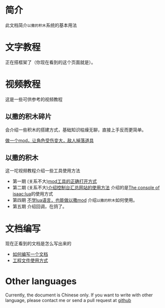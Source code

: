 # 简介

此文档简介`以撒的积木`系统的基本用法

# 文字教程

正在搭框架了（你现在看到的这个页面就是）。

# 视频教程

这是一些可供参考的视频教程

## 以撒的积木碎片

会介绍一些积木的搭建方式，基础知识枯燥无聊，直接上手反而更简单。


[做一个mod，让角色受伤变大，敌人掉落道具](https://www.bilibili.com/video/BV1Hq4y1U7wv/)
<span b-url="bi-docs/bi-docs-cn/site/bimls/HurtBigger_DieSpawn.biml"/>

## 以撒的积木

这一坨视频教程介绍一些工具使用方法

- 第一期 (关系不大)[mod工具的正确打开方式](https://www.bilibili.com/video/BV1Pr4y1M7HQ/)
- 第二期 (关系不大)[介绍控制台汇总网站的使用方法](https://www.bilibili.com/video/BV1A5411H79v/) 介绍的是[The console of isaac:lua](http://frto027.gitee.io/consoleofisaaclua/)的使用方式
- 第四期 [不学lua语言，也能做以撒mod](https://www.bilibili.com/video/BV1nr4y1K7wY/) 介绍`以撒的积木`如何使用。
- 第五期 介绍回调，在鸽了。

# 文档编写

现在正看到的文档是怎么写出来的

- [如何编写一个文档](edit_docs.md)
- [工程文件使用方式](api.md)

# Other languages

Currently, the document is Chinese only. If you want to write with other language, please contact me or send a pull request at [github](https://github.com/frto027/BlocklyIsaac)
